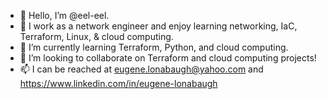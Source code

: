 - 👋 Hello, I’m @eel-eel.
- 👀 I work as a network engineer and enjoy learning networking, IaC, Terraform, Linux, & cloud computing.
- 🌱 I’m currently learning Terraform, Python, and cloud computing. 
- 💞️ I’m looking to collaborate on Terraform and cloud computing projects!
- 📫 I can be reached at eugene.lonabaugh@yahoo.com and https://www.linkedin.com/in/eugene-lonabaugh

<!---
eel-eel/eel-eel is a ✨ special ✨ repository because its `README.md` (this file) appears on your GitHub profile.
You can click the Preview link to take a look at your changes.
--->
